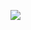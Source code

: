 ![](https://github-readme-stats.vercel.app/api/top-langs/?username=ppppppsmash&layout=compact&theme=dark)
